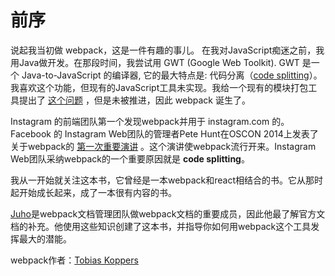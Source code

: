 # 前序

说起我当初做 webpack，这是一件有趣的事儿。 在我对JavaScript痴迷之前，我用Java做开发。在那段时间，我尝试用 GWT (Google Web Toolkit). GWT 是一个 Java-to-JavaScript 的编译器, 它的最大特点是: 代码分离（[code splitting](http://www.gwtproject.org/doc/latest/DevGuideCodeSplitting.html)）。我喜欢这个功能，但现有的JavaScript工具未实现。我给一个现有的模块打包工具提出了 [这个问题](https://github.com/medikoo/modules-webmake/issues/7) ，但是未被推进，因此 webpack 诞生了。

Instagram 的前端团队第一个发现webpack并用于 instagram.com 的。Facebook 的 Instagram Web团队的管理者Pete Hunt在OSCON 2014上发表了关于webpack的 [第一次重要演讲](https://www.youtube.com/watch?v=VkTCL6Nqm6Y) 。这个演讲使webpack流行开来。Instagram Web团队采纳webpack的一个重要原因就是 **code splitting**。

我从一开始就关注这本书，它曾经是一本webpack和react相结合的书。它从那时起开始成长起来，成了一本很有内容的书。

[Juho](https://github.com/bebraw)是webpack文档管理团队做webpack文档的重要成员，因此他最了解官方文档的补充。他使用这些知识创建了这本书，并指导你如何用webpack这个工具发挥最大的潜能。

webpack作者：[Tobias Koppers](https://github.com/sokra)
